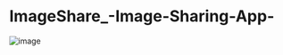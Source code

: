 # ImageShare_-Image-Sharing-App-
![image](https://github.com/MamunurRahmanMoon/ImageShare_-Image-Sharing-App-/assets/67969161/9f8d9fe7-ac99-4eeb-ab60-c192dedbdd43)
